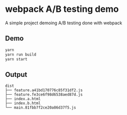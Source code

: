 # webpack A/B testing demo

A simple project demoing A/B testing done with webpack

## Demo

```bash
yarn
yarn run build
yarn start
```

## Output

```text
dist
├── feature.a41bd170776c85f31df2.js
├── feature.fe3ce6f98d6538aed87d.js
├── index.a.html
├── index.b.html
└── main.81fbb7f2ce20a86d37f5.js
```
